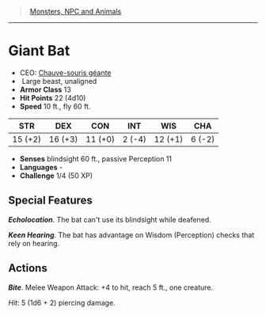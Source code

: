 ﻿---
!MonsterItem
Family: MonsterVO
Type: beast
Size: Large
Alignment: unaligned
ArmorClass: 13
HitPoints: 22 (4d10)
Speed: 10 ft., fly 60 ft.
Strength: 15 (+2)
Dexterity: 16 (+3)
Constitution: 11 (+0)
Intelligence: ' 2 (-4)'
Wisdom: 12 (+1)
Charisma: ' 6 (-2)'
Senses: blindsight 60 ft., passive Perception 11
Languages: '-'
Challenge: 1/4 (50 XP)
Id: monsters_vo.md#giant-bat
ParentLink: monsters_vo.md#monsters-npc-and-animals
Name: Giant Bat
ParentName: Monsters, NPC and Animals
NameLevel: 1
AltName: '[Chauve-souris géante](hd_monsters_chauve_souris_geante.md)'
Attributes:
  Name: Giant Bat
  Markdown: >+
    # <!--Name-->Giant Bat<!--/Name-->


    - CEO: <!--AltName-->[Chauve-souris géante](hd_monsters_chauve_souris_geante.md)<!--/AltName-->

    -  <!--Size-->Large<!--/Size--> <!--Type-->beast<!--/Type-->, <!--Alignment-->unaligned<!--/Alignment-->

    - **Armor Class** <!--ArmorClass-->13<!--/ArmorClass-->

    - **Hit Points** <!--HitPoints-->22 (4d10)<!--/HitPoints-->

    - **Speed** <!--Speed-->10 ft., fly 60 ft.<!--/Speed-->


    |STR|DEX|CON|INT|WIS|CHA|

    |---|---|---|---|---|---|

    |<!--Strength-->15 (+2)<!--/Strength-->|<!--Dexterity-->16 (+3)<!--/Dexterity-->|<!--Constitution-->11 (+0)<!--/Constitution-->|<!--Intelligence--> 2 (-4)<!--/Intelligence-->|<!--Wisdom-->12 (+1)<!--/Wisdom-->|<!--Charisma--> 6 (-2)<!--/Charisma-->|


    - **Senses** <!--Senses-->blindsight 60 ft., passive Perception 11<!--/Senses-->

    - **Languages** <!--Languages-->-<!--/Languages-->

    - **Challenge** <!--Challenge-->1/4 (50 XP)<!--/Challenge-->


    ## Special Features


    **_Echolocation_**. The bat can't use its blindsight while deafened.


    **_Keen Hearing_**. The bat has advantage on Wisdom (Perception) checks that rely on hearing.


    ## Actions


    **_Bite_**. Melee Weapon Attack: +4 to hit, reach 5 ft., one creature.


    _Hit_: 5 (1d6 + 2) piercing damage.

  AltName: '[Chauve-souris géante](hd_monsters_chauve_souris_geante.md)'
  Size: Large
  Type: beast
  Alignment: unaligned
  ArmorClass: 13
  HitPoints: 22 (4d10)
  Speed: 10 ft., fly 60 ft.
  Strength: 15 (+2)
  Dexterity: 16 (+3)
  Constitution: 11 (+0)
  Intelligence: ' 2 (-4)'
  Wisdom: 12 (+1)
  Charisma: ' 6 (-2)'
  Senses: blindsight 60 ft., passive Perception 11
  Languages: '-'
  Challenge: 1/4 (50 XP)
AttributesDictionary: >+
  Name: Giant Bat

  Markdown: >+

    # <!--Name-->Giant Bat<!--/Name-->





    - CEO: <!--AltName-->[Chauve-souris géante](hd_monsters_chauve_souris_geante.md)<!--/AltName-->



    -  <!--Size-->Large<!--/Size--> <!--Type-->beast<!--/Type-->, <!--Alignment-->unaligned<!--/Alignment-->



    - **Armor Class** <!--ArmorClass-->13<!--/ArmorClass-->



    - **Hit Points** <!--HitPoints-->22 (4d10)<!--/HitPoints-->



    - **Speed** <!--Speed-->10 ft., fly 60 ft.<!--/Speed-->





    |STR|DEX|CON|INT|WIS|CHA|



    |---|---|---|---|---|---|



    |<!--Strength-->15 (+2)<!--/Strength-->|<!--Dexterity-->16 (+3)<!--/Dexterity-->|<!--Constitution-->11 (+0)<!--/Constitution-->|<!--Intelligence--> 2 (-4)<!--/Intelligence-->|<!--Wisdom-->12 (+1)<!--/Wisdom-->|<!--Charisma--> 6 (-2)<!--/Charisma-->|





    - **Senses** <!--Senses-->blindsight 60 ft., passive Perception 11<!--/Senses-->



    - **Languages** <!--Languages-->-<!--/Languages-->



    - **Challenge** <!--Challenge-->1/4 (50 XP)<!--/Challenge-->





    ## Special Features





    **_Echolocation_**. The bat can't use its blindsight while deafened.





    **_Keen Hearing_**. The bat has advantage on Wisdom (Perception) checks that rely on hearing.





    ## Actions





    **_Bite_**. Melee Weapon Attack: +4 to hit, reach 5 ft., one creature.





    _Hit_: 5 (1d6 + 2) piercing damage.



  AltName: '[Chauve-souris géante](hd_monsters_chauve_souris_geante.md)'

  Size: Large

  Type: beast

  Alignment: unaligned

  ArmorClass: 13

  HitPoints: 22 (4d10)

  Speed: 10 ft., fly 60 ft.

  Strength: 15 (+2)

  Dexterity: 16 (+3)

  Constitution: 11 (+0)

  Intelligence: ' 2 (-4)'

  Wisdom: 12 (+1)

  Charisma: ' 6 (-2)'

  Senses: blindsight 60 ft., passive Perception 11

  Languages: '-'

  Challenge: 1/4 (50 XP)

---
> [Monsters, NPC and Animals](srd_monsters.md)

---

# Giant Bat

- CEO: [Chauve-souris géante](hd_monsters_chauve_souris_geante.md)
-  Large beast, unaligned
- **Armor Class** 13
- **Hit Points** 22 (4d10)
- **Speed** 10 ft., fly 60 ft.

|STR|DEX|CON|INT|WIS|CHA|
|---|---|---|---|---|---|
|15 (+2)|16 (+3)|11 (+0)| 2 (-4)|12 (+1)| 6 (-2)|

- **Senses** blindsight 60 ft., passive Perception 11
- **Languages** -
- **Challenge** 1/4 (50 XP)

## Special Features

**_Echolocation_**. The bat can't use its blindsight while deafened.

**_Keen Hearing_**. The bat has advantage on Wisdom (Perception) checks that rely on hearing.

## Actions

**_Bite_**. Melee Weapon Attack: +4 to hit, reach 5 ft., one creature.

_Hit_: 5 (1d6 + 2) piercing damage.

